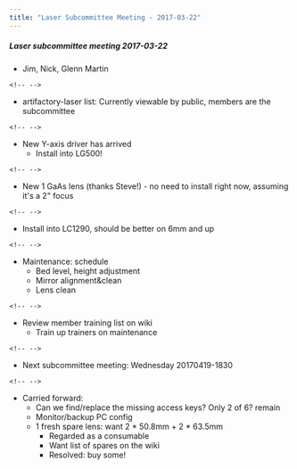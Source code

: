```yaml
---
title: "Laser Subcommittee Meeting - 2017-03-22"
---
```

##### Laser subcommittee meeting 2017-03-22

-   Jim, Nick, Glenn Martin

```{=html}
<!-- -->
```
-   artifactory-laser list: Currently viewable by public, members are the subcommittee

```{=html}
<!-- -->
```
-   New Y-axis driver has arrived
    -   Install into LG500!

```{=html}
<!-- -->
```
-   New 1 GaAs lens (thanks Steve!) - no need to install right now, assuming it's a 2" focus

```{=html}
<!-- -->
```
-   Install into LC1290, should be better on 6mm and up

```{=html}
<!-- -->
```
-   Maintenance: schedule
    -   Bed level, height adjustment
    -   Mirror alignment&clean
    -   Lens clean

```{=html}
<!-- -->
```
-   Review member training list on wiki
    -   Train up trainers on maintenance

```{=html}
<!-- -->
```
-   Next subcommittee meeting: Wednesday 20170419-1830

```{=html}
<!-- -->
```
-   Carried forward:
    -   Can we find/replace the missing access keys? Only 2 of 6? remain
    -   Monitor/backup PC config
    -   1 fresh spare lens: want 2 \* 50.8mm + 2 \* 63.5mm
        -   Regarded as a consumable
        -   Want list of spares on the wiki
        -   Resolved: buy some!
